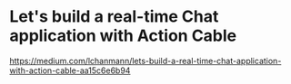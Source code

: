 # Let's build a real-time Chat application with Action Cable

https://medium.com/lchanmann/lets-build-a-real-time-chat-application-with-action-cable-aa15c6e6b94
